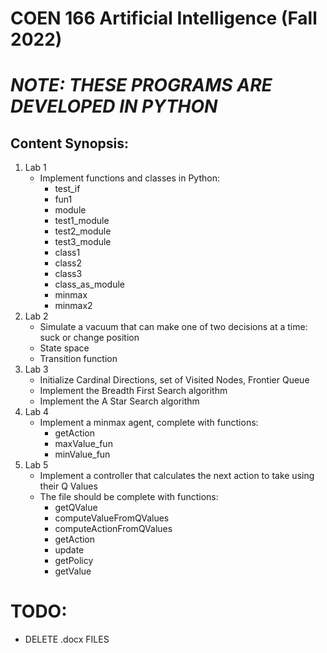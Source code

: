 # COEN 166 Artificial Intelligence (Fall 2022)

# *NOTE: THESE PROGRAMS ARE DEVELOPED IN PYTHON*

## Content Synopsis:
1. Lab 1
    - Implement functions and classes in Python:
      - test_if
      - fun1
      - module
      - test1_module
      - test2_module
      - test3_module
      - class1
      - class2
      - class3
      - class_as_module
      - minmax
      - minmax2
2. Lab 2
   - Simulate a vacuum that can make one of two decisions at a time: suck or change position
   - State space
   - Transition function
3. Lab 3
   - Initialize Cardinal Directions, set of Visited Nodes, Frontier Queue
   - Implement the Breadth First Search algorithm
   - Implement the A Star Search algorithm
4. Lab 4
   - Implement a minmax agent, complete with functions:
     - getAction
     - maxValue_fun
     - minValue_fun
5. Lab 5
    - Implement a controller that calculates the next action to take using their Q Values
    - The file should be complete with functions:
        - getQValue
        - computeValueFromQValues
        - computeActionFromQValues
        - getAction
        - update
        - getPolicy
        - getValue


# TODO:
- DELETE .docx FILES
